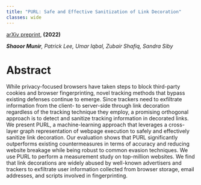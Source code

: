 ```yaml
---
title: "PURL: Safe and Effective Sanitization of Link Decoration"
classes: wide
---
```

[arXiv preprint](https://arxiv.org/abs/2308.03417), **(2022)**

***Shaoor Munir**, Patrick Lee, Umar Iqbal, Zubair Shafiq, Sandra Siby*
# Abstract

While privacy-focused browsers have taken steps to block third-party cookies and browser fingerprinting, novel tracking methods that bypass existing defenses continue to emerge. Since trackers need to exfiltrate information from the client- to server-side through link decoration regardless of the tracking technique they employ, a promising orthogonal approach is to detect and sanitize tracking information in decorated links. We present PURL, a machine-learning approach that leverages a cross-layer graph representation of webpage execution to safely and effectively sanitize link decoration. Our evaluation shows that PURL significantly outperforms existing countermeasures in terms of accuracy and reducing website breakage while being robust to common evasion techniques. We use PURL to perform a measurement study on top-million websites. We find that link decorations are widely abused by well-known advertisers and trackers to exfiltrate user information collected from browser storage, email addresses, and scripts involved in fingerprinting.